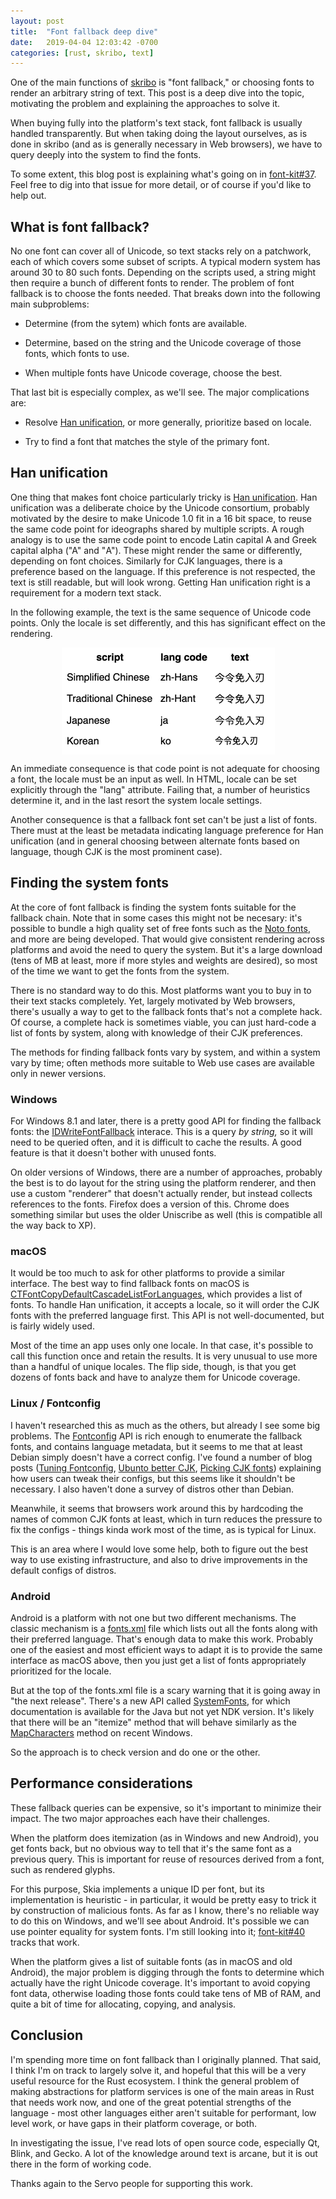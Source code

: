 ```yaml
---
layout: post
title:  "Font fallback deep dive"
date:   2019-04-04 12:03:42 -0700
categories: [rust, skribo, text]
---
```

One of the main functions of [skribo] is "font fallback," or choosing fonts to render an arbitrary string of text. This post is a deep dive into the topic, motivating the problem and explaining the approaches to solve it.

When buying fully into the platform's text stack, font fallback is usually handled transparently. But when taking doing the layout ourselves, as is done in skribo (and as is generally necessary in Web browsers), we have to query deeply into the system to find the fonts.

To some extent, this blog post is explaining what's going on in [font-kit#37]. Feel free to dig into that issue for more detail, or of course if you'd like to help out.

## What is font fallback?

No one font can cover all of Unicode, so text stacks rely on a patchwork, each of which covers some subset of scripts. A typical modern system has around 30 to 80 such fonts. Depending on the scripts used, a string might then require a bunch of different fonts to render. The problem of font fallback is to choose the fonts needed. That breaks down into the following main subproblems:

* Determine (from the sytem) which fonts are available.

* Determine, based on the string and the Unicode coverage of those fonts, which fonts to use.

* When multiple fonts have Unicode coverage, choose the best.

That last bit is especially complex, as we'll see. The major complications are:

* Resolve [Han unification], or more generally, prioritize based on locale.

* Try to find a font that matches the style of the primary font.

## Han unification

One thing that makes font choice particularly tricky is [Han unification]. Han unification was a deliberate choice by the Unicode consortium, probably motivated by the desire to make Unicode 1.0 fit in a 16 bit space, to reuse the same code point for ideographs shared by multiple scripts. A rough analogy is to use the same code point to encode Latin capital A and Greek capital alpha ("A" and "Α"). These might render the same or differently, depending on font choices. Similarly for CJK languages, there is a preference based on the language. If this preference is not respected, the text is still readable, but will look wrong. Getting Han unification right is a requirement for a modern text stack.

In the following example, the text is the same sequence of Unicode code points. Only the locale is set differently, and this has significant effect on the rendering.

<img src="/assets/shaping_cjk_locale.png" width="341" height="171" alt="CJK shaping example" style="margin-left: auto; margin-right: auto; display: block">

An immediate consequence is that code point is not adequate for choosing a font, the locale must be an input as well. In HTML, locale can be set explicitly through the "lang" attribute. Failing that, a number of heuristics determine it, and in the last resort the system locale settings.

Another consequence is that a fallback font set can't be just a list of fonts. There must at the least be metadata indicating language preference for Han unification (and in general choosing between alternate fonts based on language, though CJK is the most prominent case).

## Finding the system fonts

At the core of font fallback is finding the system fonts suitable for the fallback chain. Note that in some cases this might not be necesary: it's possible to bundle a high quality set of free fonts such as the [Noto fonts], and more are being developed. That would give consistent rendering across platforms and avoid the need to query the system. But it's a large download (tens of MB at least, more if more styles and weights are desired), so most of the time we want to get the fonts from the system.

There is no standard way to do this. Most platforms want you to buy in to their text stacks completely. Yet, largely motivated by Web browsers, there's usually a way to get to the fallback fonts that's not a complete hack. Of course, a complete hack is sometimes viable, you can just hard-code a list of fonts by system, along with knowledge of their CJK preferences.

The methods for finding fallback fonts vary by system, and within a system vary by time; often methods more suitable to Web use cases are available only in newer versions.

### Windows

For Windows 8.1 and later, there is a pretty good API for finding the fallback fonts: the [IDWriteFontFallback] interace. This is a query *by string,* so it will need to be queried often, and it is difficult to cache the results. A good feature is that it doesn't bother with unused fonts.

On older versions of Windows, there are a number of approaches, probably the best is to do layout for the string using the platform renderer, and then use a custom "renderer" that doesn't actually render, but instead collects references to the fonts. Firefox does a version of this. Chrome does something similar but uses the older Uniscribe as well (this is compatible all the way back to XP).

### macOS

It would be too much to ask for other platforms to provide a similar interface. The best way to find fallback fonts on macOS is [CTFontCopyDefaultCascadeListForLanguages], which provides a list of fonts. To handle Han unification, it accepts a locale, so it will order the CJK fonts with the preferred language first. This API is not well-documented, but is fairly widely used.

Most of the time an app uses only one locale. In that case, it's possible to call this function once and retain the results. It is very unusual to use more than a handful of unique locales. The flip side, though, is that you get dozens of fonts back and have to analyze them for Unicode coverage.

### Linux / Fontconfig

I haven't researched this as much as the others, but already I see some big problems. The [Fontconfig] API is rich enough to enumerate the fallback fonts, and contains language metadata, but it seems to me that at least Debian simply doesn't have a correct config. I've found a number of blog posts ([Tuning Fontconfig](http://www.linuxfromscratch.org/blfs/view/svn/x/tuning-fontconfig.html), [Ubunto better CJK](https://wiki.ubuntu.com/BetterCJKSupportSpecification/FontConfig), [Picking CJK fonts](https://utcc.utoronto.ca/~cks/space/blog/linux/LinuxXTermFreeTypeCJKFonts)) explaining how users can tweak their configs, but this seems like it shouldn't be necessary. I also haven't done a survey of distros other than Debian.

Meanwhile, it seems that browsers work around this by hardcoding the names of common CJK fonts at least, which in turn reduces the pressure to fix the configs - things kinda work most of the time, as is typical for Linux.

This is an area where I would love some help, both to figure out the best way to use existing infrastructure, and also to drive improvements in the default configs of distros.

### Android

Android is a platform with not one but two different mechanisms. The classic mechanism is a [fonts.xml] file which lists out all the fonts along with their preferred language. That's enough data to make this work. Probably one of the easiest and most efficient ways to adapt it is to provide the same interface as macOS above, then you just get a list of fonts appropriately prioritized for the locale.

But at the top of the fonts.xml file is a scary warning that it is going away in "the next release". There's a new API called [SystemFonts], for which documentation is available for the Java but not yet NDK version. It's likely that there will be an "itemize" method that will behave similarly as the [MapCharacters] method on recent Windows.

So the approach is to check version and do one or the other.

## Performance considerations

These fallback queries can be expensive, so it's important to minimize their impact. The two major approaches each have their challenges.

When the platform does itemization (as in Windows and new Android), you get fonts back, but no obvious way to tell that it's the same font as a previous query. This is important for reuse of resources derived from a font, such as rendered glyphs.

For this purpose, Skia implements a unique ID per font, but its implementation is heuristic - in particular, it would be pretty easy to trick it by construction of malicious fonts. As far as I know, there's no reliable way to do this on Windows, and we'll see about Android. It's possible we can use pointer equality for system fonts. I'm still looking into it; [font-kit#40] tracks that work.

When the platform gives a list of suitable fonts (as in macOS and old Android), the major problem is digging through the fonts to determine which actually have the right Unicode coverage. It's important to avoid copying font data, otherwise loading those fonts could take tens of MB of RAM, and quite a bit of time for allocating, copying, and analysis.

## Conclusion

I'm spending more time on font fallback than I originally planned. That said, I think I'm on track to largely solve it, and hopeful that this will be a very useful resource for the Rust ecosystem. I think the general problem of making abstractions for platform services is one of the main areas in Rust that needs work now, and one of the great potential strengths of the language - most other languages either aren't suitable for performant, low level work, or have gaps in their platform coverage, or both.

In investigating the issue, I've read lots of open source code, especially Qt, Blink, and Gecko. A lot of the knowledge around text is arcane, but it is out there in the form of working code.

Thanks again to the Servo people for supporting this work.

[skribo]: https://github.com/linebender/skribo
[Han unification]: https://en.wikipedia.org/wiki/Han_unification
[script matching]: script_matching.md
[font-kit#37]: https://github.com/pcwalton/font-kit/issues/37
[font-kit#40]: https://github.com/pcwalton/font-kit/issues/40
[CTFontCopyDefaultCascadeListForLanguages]: https://developer.apple.com/documentation/coretext/1509992-ctfontcopydefaultcascadelistforl
[fonts.xml]: https://android.googlesource.com/platform/frameworks/base/+/master/data/fonts/fonts.xml
[SystemFonts]: https://developer.android.com/reference/android/graphics/fonts/SystemFonts
[MapCharacters]: https://docs.microsoft.com/en-us/windows/desktop/api/dwrite_2/nf-dwrite_2-idwritefontfallback-mapcharacters
[Noto fonts]: https://www.google.com/get/noto/
[Fontconfig]: https://www.freedesktop.org/wiki/Software/fontconfig/
[IDWriteFontFallback]: https://docs.microsoft.com/en-us/windows/desktop/api/dwrite_2/nn-dwrite_2-idwritefontfallback